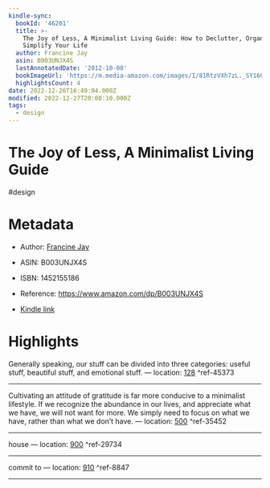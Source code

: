 ```yaml
---
kindle-sync:
  bookId: '46201'
  title: >-
    The Joy of Less, A Minimalist Living Guide: How to Declutter, Organize, and
    Simplify Your Life
  author: Francine Jay
  asin: B003UNJX4S
  lastAnnotatedDate: '2012-10-08'
  bookImageUrl: 'https://m.media-amazon.com/images/I/81RtzVXh7zL._SY160.jpg'
  highlightsCount: 4
date: 2022-12-26T16:49:04.000Z
modified: 2022-12-27T20:08:10.000Z
tags:
  - design
---
```

# The Joy of Less, A Minimalist Living Guide

#design 

# Metadata

* Author: [Francine Jay](https://www.amazon.com/Francine-Jay/e/B002GNZVQC/ref=dp_byline_cont_ebooks_1)

* ASIN: B003UNJX4S

* ISBN: 1452155186

* Reference: <https://www.amazon.com/dp/B003UNJX4S>

* [Kindle link](kindle://book?action=open&asin=B003UNJX4S)

# Highlights

Generally speaking, our stuff can be divided into three categories: useful stuff, beautiful stuff, and emotional stuff. — location: [128](kindle://book?action=open&asin=B003UNJX4S&location=128) ^ref-45373

---

Cultivating an attitude of gratitude is far more conducive to a minimalist lifestyle. If we recognize the abundance in our lives, and appreciate what we have, we will not want for more. We simply need to focus on what we have, rather than what we don’t have. — location: [500](kindle://book?action=open&asin=B003UNJX4S&location=500) ^ref-35452

---

house — location: [900](kindle://book?action=open&asin=B003UNJX4S&location=900) ^ref-29734

---

commit to — location: [910](kindle://book?action=open&asin=B003UNJX4S&location=910) ^ref-8847

---
